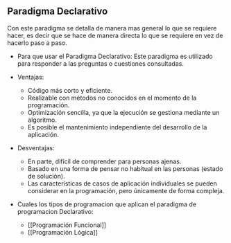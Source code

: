 ## Paradigma Declarativo

Con este paradigma se detalla de manera mas general lo que se requiere hacer, es decir que se hace de manera directa lo que se requiere en vez de hacerlo paso a paso.

- Para que usar el Paradigma Declarativo:
Este paradigma es utilizado para responder a las preguntas o cuestiones consultadas.

- Ventajas:
	- Código más corto y eficiente.
	- Realizable con métodos no conocidos en el momento de la programación.
	- Optimización sencilla, ya que la ejecución se gestiona mediante un algoritmo.
	- Es posible el mantenimiento independiente del desarrollo de la aplicación.

- Desventajas:
	- En parte, difícil de comprender para personas ajenas.
	- Basado en una forma de pensar no habitual en las personas (estado de solución).
	- Las características de casos de aplicación individuales se pueden considerar en la programación, pero únicamente de forma compleja.

- Cuales los tipos de programacion que aplican el paradigma de programacion Declarativo:

	- [[Programación Funcional]]
	- [[Programación Lógica]]



